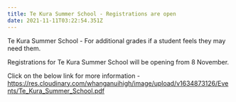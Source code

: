 ```yaml
---
title: Te Kura Summer School - Registrations are open
date: 2021-11-11T03:22:54.351Z
---
```

Te Kura Summer School - For additional grades if a student feels they may need them.

Registrations for Te Kura Summer School will be opening from 8 November.  

Click on the below link for more information -  
<https://res.cloudinary.com/whanganuihigh/image/upload/v1634873126/Events/Te_Kura_Summer_School.pdf>